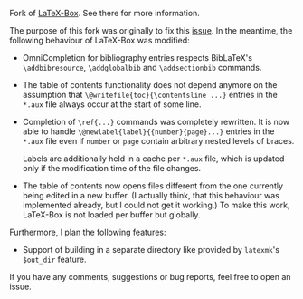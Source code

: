 Fork of [LaTeX-Box](https://github.com/LaTeX-Box-Team/LaTeX-Box).
See there for more information.

The purpose of this fork was originally to fix this [issue](https://github.com/LaTeX-Box-Team/LaTeX-Box/issues/9).
In the meantime, the following behaviour of LaTeX-Box was modified:

 *  OmniCompletion for bibliography entries respects BibLaTeX's
    `\addbibresource`, `\addglobalbib` and `\addsectionbib` commands.
 *  The table of contents functionality does not depend anymore on the assumption
    that `\@writefile{toc}{\contentsline ...}` entries in the `*.aux` file always
    occur at the start of some line.
 *  Completion of `\ref{...}` commands was completely rewritten. It is now
    able to handle `\@newlabel{label}{{number}{page}...}` entries in the `*.aux`
    file even if `number` or `page` contain arbitrary nested levels of braces.
    
    Labels are additionally held in a cache per `*.aux` file, which is updated
    only if the modification time of the file changes.
 *  The table of contents now opens files different from the one currently
    being edited in a new buffer. (I actually think, that this behaviour was 
            implemented already, but I could not get it working.)
    To make this work, LaTeX-Box is not loaded per buffer but globally.
    
Furthermore, I plan the following features:

 *  Support of building in a separate directory like provided by `latexmk`'s
    `$out_dir` feature. 
    
If you have any comments, suggestions or bug reports, feel free to open an issue.

